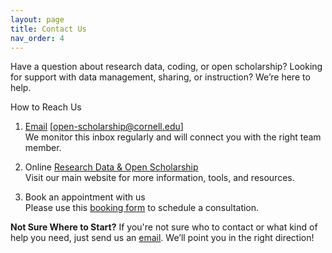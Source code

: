 ```yaml
---
layout: page
title: Contact Us
nav_order: 4
---
```

Have a question about research data, coding, or open scholarship? Looking for support with data management, sharing, or instruction? We’re here to help.

How to Reach Us
1. [Email](mailto:open-scholarship@cornell.edu) [open-scholarship@cornell.edu]<br>
We monitor this inbox regularly and will connect you with the right team member.

2. Online [Research Data & Open Scholarship](https://www.library.cornell.edu/rdos) <br>
Visit our main website for more information, tools, and resources.

3. Book an appointment with us<br>
Please use this [booking form](https://spaces.library.cornell.edu/appointments?lid=10850#s-lc-public-pt) to schedule a consultation. 

**Not Sure Where to Start?**
If you're not sure who to contact or what kind of help you need, just send us an [email](mailto:open-scholarship@cornell.edu). We’ll point you in the right direction!